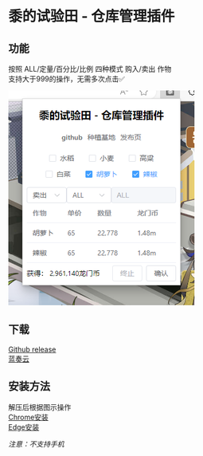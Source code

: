 # 黍的试验田 - 仓库管理插件

## 功能

按照 ALL/定量/百分比/比例 四种模式 购入/卖出 作物   
支持大于999的操作，无需多次点击✅  

![示例](./example.png)

## 下载

[Github release](https://github.com/Arkfans/Shu-Plot-Purchase-Extension/releases)  
[蓝奏云](https://meeboo.lanzouq.com/b029rqh8f)

## 安装方法

解压后根据图示操作  
[Chrome安装](./Chrome安装指南.png)  
[Edge安装](./Edge安装指南.png)

*注意：不支持手机*

